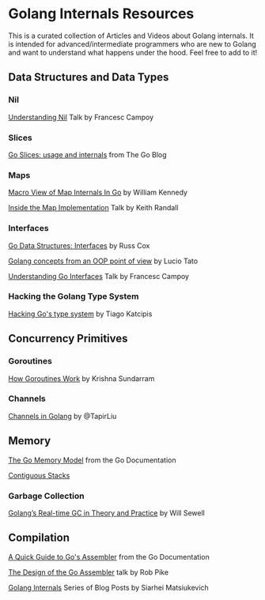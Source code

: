 # Golang Internals Resources

This is a curated collection of Articles and Videos about Golang internals. It is intended for advanced/intermediate programmers who are new to Golang and want to understand what happens under the hood. Feel free to add to it!

## Data Structures and Data Types

### Nil
[Understanding Nil](https://www.youtube.com/watch?v=ynoY2xz-F8s) Talk by Francesc Campoy

### Slices
[Go Slices: usage and internals](https://blog.golang.org/go-slices-usage-and-internals) from The Go Blog

### Maps
[Macro View of Map Internals In Go](https://www.goinggo.net/2013/12/macro-view-of-map-internals-in-go.html) by William Kennedy

[Inside the Map Implementation](https://youtu.be/Tl7mi9QmLns) Talk by Keith Randall

### Interfaces
[Go Data Structures: Interfaces](https://research.swtch.com/interfaces) by Russ Cox

[Golang concepts from an OOP point of view](https://github.com/luciotato/golang-notes/blob/master/OOP.md) by Lucio Tato

[Understanding Go Interfaces](https://www.youtube.com/watch?v=F4wUrj6pmSI) Talk by Francesc Campoy

### Hacking the Golang Type System
[Hacking Go's type system](https://katcipis.github.io/2017/04/21/hack-go-types.html) by Tiago Katcipis

## Concurrency Primitives

### Goroutines
[How Goroutines Work](http://blog.nindalf.com/how-goroutines-work/) by Krishna Sundarram

### Channels
[Channels in Golang](http://www.tapirgames.com/blog/golang-channel) by @TapirLiu

## Memory
[The Go Memory Model](https://golang.org/ref/mem) from the Go Documentation

[Contiguous Stacks](https://docs.google.com/document/d/1wAaf1rYoM4S4gtnPh0zOlGzWtrZFQ5suE8qr2sD8uWQ/pub)

### Garbage Collection
[Golang’s Real-time GC in Theory and Practice](https://making.pusher.com/golangs-real-time-gc-in-theory-and-practice/) by Will Sewell

## Compilation
[A Quick Guide to Go's Assembler](https://golang.org/doc/asm) from the Go Documentation

[The Design of the Go Assembler](https://www.youtube.com/watch?v=KINIAgRpkDA) talk by Rob Pike

[Golang Internals](https://blog.altoros.com/golang-part-1-main-concepts-and-project-structure.html) Series of Blog Posts by Siarhei Matsiukevich
